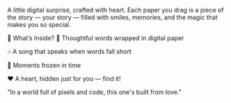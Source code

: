 A little digital surprise, crafted with heart.
Each paper you drag is a piece of the story — your story — filled with smiles, memories, and the magic that makes you so special.

🌟 What’s Inside?
💌 Thoughtful words wrapped in digital paper

🎶 A song that speaks when words fall short

📸 Moments frozen in time

❤️ A heart, hidden just for you — find it!

"In a world full of pixels and code, this one's built from love."